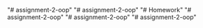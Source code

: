 "# assignment-2-oop" 
"# assignment-2-oop" 
"# Homework" 
"# assignment-2-oop" 
"# assignment-2-oop" 
"# assignment-2-oop" 
